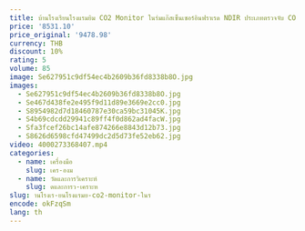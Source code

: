 ```yaml
---
title: บ้านโรงเรียนโรงแรมยิม CO2 Monitor ในร่มแก๊สเซ็นเซอร์อินฟราเรด NDIR ประเภทตรวจจับ CO2/อุณหภูมิ/ความชื้น Data Logger
price: '8531.10'
price_original: '9478.98'
currency: THB
discount: 10%
rating: 5
volume: 85
image: Se627951c9df54ec4b2609b36fd8338b8O.jpg
images:
  - Se627951c9df54ec4b2609b36fd8338b8O.jpg
  - Se467d438fe2e495f9d11d89e3669e2cc0.jpg
  - S8954982d7d18460787e30ca59bc31045K.jpg
  - S4b69cdcdd29941c89ff4f0d862ad4facW.jpg
  - Sfa3fcef26bc14afe874266e8843d12b73.jpg
  - S8626d6598cfd47499dc2d5d73fe52eb62.jpg
video: 4000273368407.mp4
categories:
  - name: เครื่องมือ
    slug: เคร-องม
  - name: วัดและการวิเคราะห์
    slug: ดและการว-เคราะห
slug: านโรงเร-ยนโรงแรมย-co2-monitor-ในร
encode: okFzqSm
lang: th
---
```

  